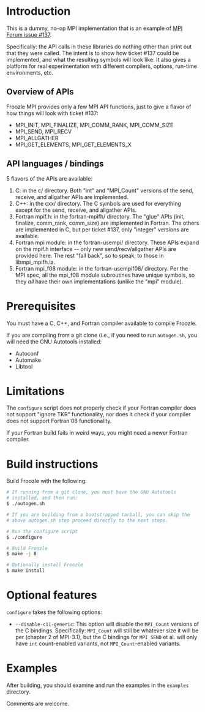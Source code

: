 # Introduction

This is a dummy, no-op MPI implementation that is an example of
[MPI Forum issue
#137](https://github.com/mpi-forum/mpi-issues/issues/137).

Specifically: the API calls in these libraries do nothing other than
print out that they were called.  The intent is to show how ticket
#137 could be implemented, and what the resulting symbols will look
like.  It also gives a platform for real experimentation with
different compilers, options, run-time environments, etc.

## Overview of APIs

Froozle MPI provides only a few MPI API functions, just to give a
flavor of how things will look with ticket #137:

* MPI_INIT, MPI_FINALIZE, MPI_COMM_RANK, MPI_COMM_SIZE
* MPI_SEND, MPI_RECV
* MPI_ALLGATHER
* MPI_GET_ELEMENTS, MPI_GET_ELEMENTS_X

## API languages / bindings

5 flavors of the APIs are available:

1. C: in the c/ directory.  Both "int" and "MPI_Count" versions of the
send, receive, and allgather APIs are implemented.
2. C++: in the cxx/ directory.  The C symbols are used for everything
except for the send, receive, and allgather APIs.
3. Fortran mpif.h: in the fortran-mpifh/ directory.  The "glue" APIs
(init, finalize, comm_rank, comm_size) are implemented in Fortran.
The others are implemented in C, but per ticket #137, only "integer"
versions are available.
4. Fortran mpi module: in the fortran-usempi/ directory.  These APIs
expand on the mpif.h interface -- only new send/recv/allgather APIs
are provided here.  The rest "fall back", so to speak, to those in
libmpi_mpifh.la.
5. Fortran mpi_f08 module: in the fortran-usempif08/ directory.  Per
the MPI spec, all the mpi_f08 module subroutines have unique symbols,
so they *all* have their own implementations (unlike the "mpi"
module).

# Prerequisites

You must have a C, C++, and Fortran compiler available to compile
Froozle.

If you are compiling from a git clone (i.e., if you need to run
`autogen.sh`, you will need the GNU Autotools installed:

* Autoconf
* Automake
* Libtool

# Limitations

The `configure` script does not properly check if your Fortran
compiler does not support "ignore TKR" functionality, nor does it
check if your compiler does not support Fortran'08 functionality.

If your Fortran build fails in weird ways, you might need a newer
Fortran compiler.

# Build instructions

Build Froozle with the following:

```sh
# If running from a git clone, you must have the GNU Autotools
# installed, and then run:
$ ./autogen.sh

# If you are building from a bootstrapped tarball, you can skip the
# above autogen.sh step proceed directly to the next steps.

# Run the configure script
$ ./configure

# Build Froozle
$ make -j 8

# Optionally install Froozle
$ make install
```

# Optional features

`configure` takes the following options:

* `--disable-c11-generic`: This option will disable the `MPI_Count`
  versions of the C bindings.  Specifically: `MPI_Count` will still be
  whatever size it will be per (chapter 2 of MPI-3.1), but the C
  bindings for `MPI_SEND` et al. will only have `int` count-enabled
  variants, not `MPI_Count`-enabled variants.

# Examples

After building, you should examine and run the examples in the
`examples` directory.

Comments are welcome.
